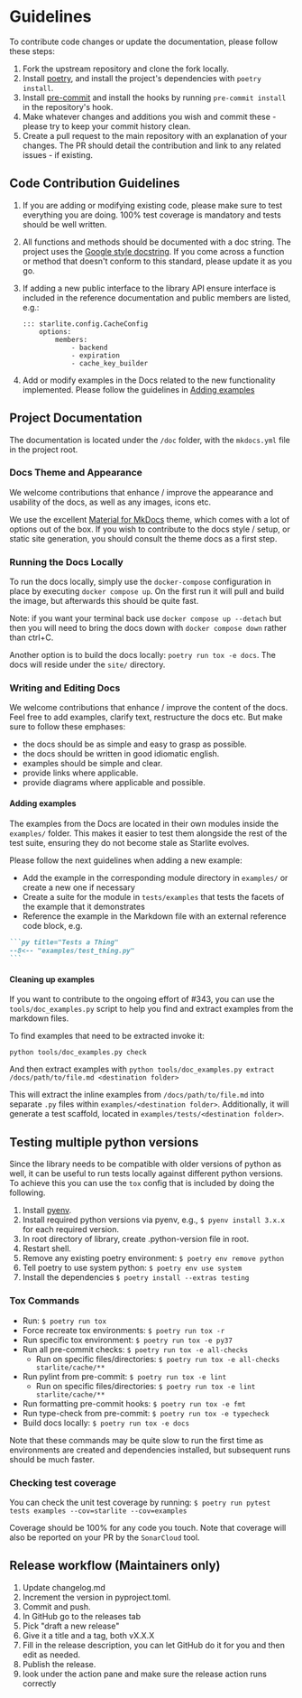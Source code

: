 # Guidelines

To contribute code changes or update the documentation, please follow these steps:

1. Fork the upstream repository and clone the fork locally.
2. Install [poetry](https://python-poetry.org/), and install the project's dependencies
   with `poetry install`.
3. Install [pre-commit](https://pre-commit.com/) and install the hooks by running `pre-commit install` in the
   repository's hook.
4. Make whatever changes and additions you wish and commit these - please try to keep your commit history clean.
5. Create a pull request to the main repository with an explanation of your changes. The PR should detail the
   contribution and link to any related issues - if existing.

## Code Contribution Guidelines

1. If you are adding or modifying existing code, please make sure to test everything you are doing. 100% test coverage
   is mandatory and tests should be well written.
2. All functions and methods should be documented with a doc string. The project uses the
   [Google style docstring](https://sphinxcontrib-napoleon.readthedocs.io/en/latest/example_google.html). If you come
   across a function or method that doesn't conform to this standard, please update it as you go.
3. If adding a new public interface to the library API ensure interface is included in the reference documentation and
   public members are listed, e.g.:

   ```text
   ::: starlite.config.CacheConfig
       options:
           members:
               - backend
               - expiration
               - cache_key_builder
   ```

4. Add or modify examples in the Docs related to the new functionality implemented. Please
   follow the guidelines in [Adding examples](#adding-examples)

## Project Documentation

The documentation is located under the `/doc` folder, with the `mkdocs.yml` file in the project root.

### Docs Theme and Appearance

We welcome contributions that enhance / improve the appearance and usability of the docs, as well as any images, icons
etc.

We use the excellent [Material for MkDocs](https://squidfunk.github.io/mkdocs-material/) theme, which comes with a lot
of options out of the box. If you wish to contribute to the docs style / setup, or static site generation, you should
consult the theme docs as a first step.

### Running the Docs Locally

To run the docs locally, simply use the `docker-compose` configuration in place by executing `docker compose up`.
On the first run it will pull and build the image, but afterwards this should be quite fast.

Note: if you want your terminal back use `docker compose up --detach` but then you will need to bring the docs down
with `docker compose down` rather than ctrl+C.

Another option is to build the docs locally: `poetry run tox -e docs`. The docs will reside under the `site/` directory.

### Writing and Editing Docs

We welcome contributions that enhance / improve the content of the docs. Feel free to add examples, clarify text,
restructure the docs etc. But make sure to follow these emphases:

- the docs should be as simple and easy to grasp as possible.
- the docs should be written in good idiomatic english.
- examples should be simple and clear.
- provide links where applicable.
- provide diagrams where applicable and possible.

#### Adding examples

The examples from the Docs are located in their own modules inside the
`examples/` folder. This makes it easier to test them alongside the rest of the
test suite, ensuring they do not become stale as Starlite evolves.

Please follow the next guidelines when adding a new example:

- Add the example in the corresponding module directory in `examples/` or create
  a new one if necessary
- Create a suite for the module in `tests/examples` that tests the facets of the
  example that it demonstrates
- Reference the example in the Markdown file with an external reference code
  block, e.g.

````md
```py title="Tests a Thing"
--8<-- "examples/test_thing.py"
```
````

#### Cleaning up examples

If you want to contribute to the ongoing effort of #343, you can use the `tools/doc_examples.py`
script to help you find and extract examples from the markdown files.

To find examples that need to be extracted invoke it:

`python tools/doc_examples.py check`

And then extract examples with `python tools/doc_examples.py extract /docs/path/to/file.md <destination folder>`

This will extract the inline examples from `/docs/path/to/file.md` into separate `.py`
files within `examples/<destination folder>`. Additionally, it will generate a test
scaffold, located in `examples/tests/<destination folder>`.

## Testing multiple python versions

Since the library needs to be compatible with older versions of python as well, it can be useful to run tests locally
against different python versions. To achieve this you can use the `tox` config that is included by doing the following.

1. Install [pyenv](https://github.com/pyenv/pyenv).
2. Install required python versions via pyenv, e.g., `$ pyenv install 3.x.x` for each required version.
3. In root directory of library, create .python-version file in root.
4. Restart shell.
5. Remove any existing poetry environment: `$ poetry env remove python`
6. Tell poetry to use system python: `$ poetry env use system`
7. Install the dependencies `$ poetry install --extras testing`

### Tox Commands

- Run: `$ poetry run tox`
- Force recreate tox environments: `$ poetry run tox -r`
- Run specific tox environment: `$ poetry run tox -e py37`
- Run all pre-commit checks: `$ poetry run tox -e all-checks`
  - Run on specific files/directories: `$ poetry run tox -e all-checks starlite/cache/**`
- Run pylint from pre-commit: `$ poetry run tox -e lint`
  - Run on specific files/directories: `$ poetry run tox -e lint starlite/cache/**`
- Run formatting pre-commit hooks: `$ poetry run tox -e fmt`
- Run type-check from pre-commit: `$ poetry run tox -e typecheck`
- Build docs locally: `$ poetry run tox -e docs`

Note that these commands may be quite slow to run the first time as environments are created and dependencies installed,
but subsequent runs should be much faster.

### Checking test coverage

You can check the unit test coverage by running: `$ poetry run pytest tests examples --cov=starlite --cov=examples`

Coverage should be 100% for any code you touch. Note that coverage will also be reported on your PR by the `SonarCloud`
tool.

## Release workflow (Maintainers only)

1. Update changelog.md
2. Increment the version in pyproject.toml.
3. Commit and push.
4. In GitHub go to the releases tab
5. Pick "draft a new release"
6. Give it a title and a tag, both vX.X.X
7. Fill in the release description, you can let GitHub do it for you and then edit as needed.
8. Publish the release.
9. look under the action pane and make sure the release action runs correctly
